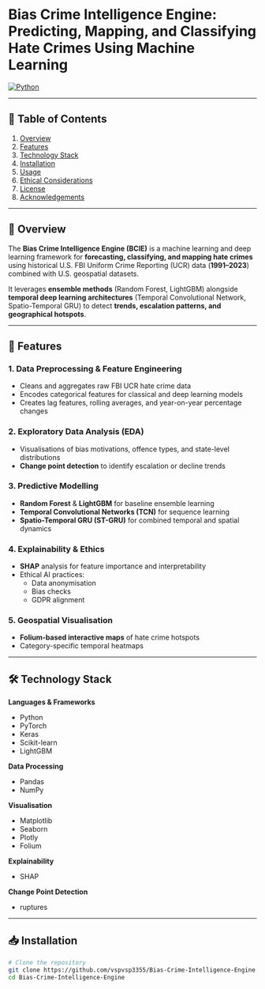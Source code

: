 # Bias Crime Intelligence Engine: Predicting, Mapping, and Classifying Hate Crimes Using Machine Learning

[![Python](https://img.shields.io/badge/Python-3.9%2B-blue)](https://www.python.org/)


---

## 📌 Table of Contents
1. [Overview](#overview)
2. [Features](#features)
3. [Technology Stack](#technology-stack)
4. [Installation](#installation)
5. [Usage](#usage)
6. [Ethical Considerations](#ethical-considerations)
7. [License](#license)
8. [Acknowledgements](#acknowledgements)

---

## 📖 Overview
The **Bias Crime Intelligence Engine (BCIE)** is a machine learning and deep learning framework for **forecasting, classifying, and mapping hate crimes** using historical U.S. FBI Uniform Crime Reporting (UCR) data (**1991–2023**) combined with U.S. geospatial datasets.

It leverages **ensemble methods** (Random Forest, LightGBM) alongside **temporal deep learning architectures** (Temporal Convolutional Network, Spatio-Temporal GRU) to detect **trends, escalation patterns, and geographical hotspots**.

---

## 🚀 Features

### 1. Data Preprocessing & Feature Engineering
- Cleans and aggregates raw FBI UCR hate crime data  
- Encodes categorical features for classical and deep learning models  
- Creates lag features, rolling averages, and year-on-year percentage changes  

### 2. Exploratory Data Analysis (EDA)
- Visualisations of bias motivations, offence types, and state-level distributions  
- **Change point detection** to identify escalation or decline trends  

### 3. Predictive Modelling
- **Random Forest** & **LightGBM** for baseline ensemble learning  
- **Temporal Convolutional Networks (TCN)** for sequence learning  
- **Spatio-Temporal GRU (ST-GRU)** for combined temporal and spatial dynamics  

### 4. Explainability & Ethics
- **SHAP** analysis for feature importance and interpretability  
- Ethical AI practices:
  - Data anonymisation  
  - Bias checks  
  - GDPR alignment  

### 5. Geospatial Visualisation
- **Folium-based interactive maps** of hate crime hotspots  
- Category-specific temporal heatmaps  

---

## 🛠 Technology Stack

**Languages & Frameworks**  
- Python  
- PyTorch  
- Keras  
- Scikit-learn  
- LightGBM  

**Data Processing**  
- Pandas  
- NumPy  

**Visualisation**  
- Matplotlib  
- Seaborn  
- Plotly  
- Folium  

**Explainability**  
- SHAP  

**Change Point Detection**  
- ruptures  

---

## 📥 Installation

```bash
# Clone the repository
git clone https://github.com/vspvsp3355/Bias-Crime-Intelligence-Engine
cd Bias-Crime-Intelligence-Engine
